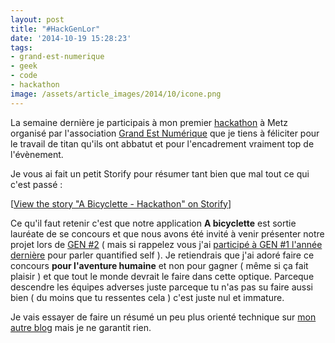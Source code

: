 ```yaml
---
layout: post
title: "#HackGenLor"
date: '2014-10-19 15:28:23'
tags:
- grand-est-numerique
- geek
- code
- hackathon
image: /assets/article_images/2014/10/icone.png
---
```


La semaine dernière je participais à mon premier [hackathon](https://fr.wikipedia.org/wiki/Hackathon) à Metz organisé par l'association [Grand Est Numérique](http://grandestnumerique.org) que je tiens à féliciter pour le travail de titan qu'ils ont abbatut et pour l'encadrement vraiment top de l'évènement.

Je vous ai fait un petit Storify pour résumer tant bien que mal tout ce qui c'est passé :

<div class="storify">
  <script src="//storify.com/thibaultmilan/a-bicyclette.js"></script>
  <noscript>[<a href="//storify.com/thibaultmilan/a-bicyclette" target="_blank">View the story "A Bicyclette - Hackathon" on Storify</a>]</noscript>
</div>


Ce qu'il faut retenir c'est que notre application **A bicyclette** est sortie lauréate de se concours et que nous avons été invité à venir présenter notre projet lors de [GEN #2](http://grandestnumerique.org/gen2) ( mais si rappelez vous j'ai [participé à GEN #1 l'année dernière](http://thibaultmilan.com/blog/2013/10/10/gen-1/) pour parler quantified self ). Je retiendrais que j'ai adoré faire ce concours **pour l'aventure humaine** et non pour gagner ( même si ça fait plaisir ) et que tout le monde devrait le faire dans cette optique. Parceque descendre les équipes adverses juste parceque tu n'as pas su faire aussi bien ( du moins que tu ressentes cela ) c'est juste nul et immature.

Je vais essayer de faire un résumé un peu plus orienté technique sur [mon autre blog](http://thibaultmilan.com/blog/) mais je ne garantit rien.

